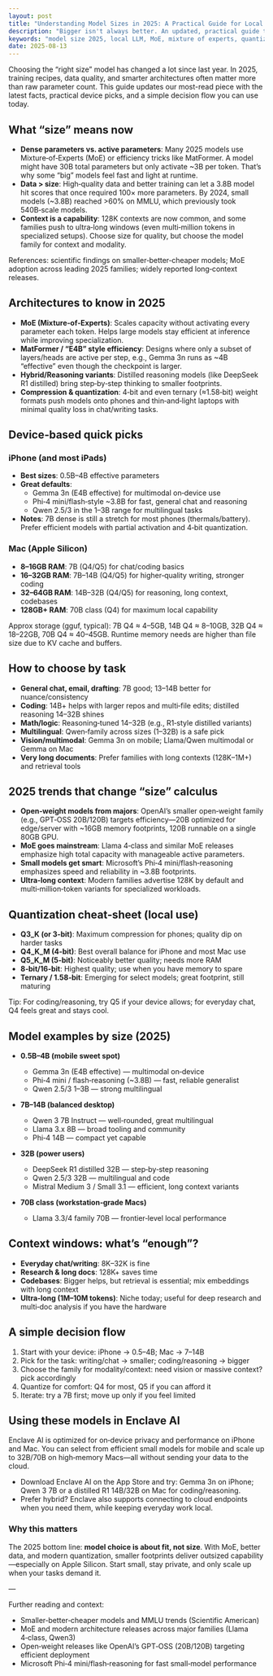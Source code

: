 ```yaml
---
layout: post
title: "Understanding Model Sizes in 2025: A Practical Guide for Local LLMs"
description: "Bigger isn't always better. An updated, practical guide to choosing LLM sizes in 2025—covering MoE vs. dense models, quantization, context windows, and device-based recommendations for iPhone and Mac."
keywords: "model size 2025, local LLM, MoE, mixture of experts, quantization, 1.58-bit, Gemma 3n, Qwen3, Phi-4, Llama 4, DeepSeek R1, iPhone AI, Mac AI, Apple Silicon"
date: 2025-08-13
---
```


Choosing the “right size” model has changed a lot since last year. In 2025, training recipes, data quality, and smarter architectures often matter more than raw parameter count. This guide updates our most-read piece with the latest facts, practical device picks, and a simple decision flow you can use today.

## What “size” means now

- **Dense parameters vs. active parameters**: Many 2025 models use Mixture‑of‑Experts (MoE) or efficiency tricks like MatFormer. A model might have 30B total parameters but only activate ~3B per token. That’s why some “big” models feel fast and light at runtime.
- **Data > size**: High‑quality data and better training can let a 3.8B model hit scores that once required 100× more parameters. By 2024, small models (~3.8B) reached >60% on MMLU, which previously took 540B‑scale models.
- **Context is a capability**: 128K contexts are now common, and some families push to ultra‑long windows (even multi‑million tokens in specialized setups). Choose size for quality, but choose the model family for context and modality.

References: scientific findings on smaller‑better‑cheaper models; MoE adoption across leading 2025 families; widely reported long‑context releases.

## Architectures to know in 2025

- **MoE (Mixture‑of‑Experts)**: Scales capacity without activating every parameter each token. Helps large models stay efficient at inference while improving specialization.
- **MatFormer / “E4B” style efficiency**: Designs where only a subset of layers/heads are active per step, e.g., Gemma 3n runs as ~4B “effective” even though the checkpoint is larger.
- **Hybrid/Reasoning variants**: Distilled reasoning models (like DeepSeek R1 distilled) bring step‑by‑step thinking to smaller footprints.
- **Compression & quantization**: 4‑bit and even ternary (≈1.58‑bit) weight formats push models onto phones and thin‑and‑light laptops with minimal quality loss in chat/writing tasks.

## Device‑based quick picks

### iPhone (and most iPads)
- **Best sizes**: 0.5B–4B effective parameters
- **Great defaults**:
  - Gemma 3n (E4B effective) for multimodal on‑device use
  - Phi‑4 mini/flash‑style ~3.8B for fast, general chat and reasoning
  - Qwen 2.5/3 in the 1–3B range for multilingual tasks
- **Notes**: 7B dense is still a stretch for most phones (thermals/battery). Prefer efficient models with partial activation and 4‑bit quantization.

### Mac (Apple Silicon)
- **8–16GB RAM**: 7B (Q4/Q5) for chat/coding basics
- **16–32GB RAM**: 7B–14B (Q4/Q5) for higher‑quality writing, stronger coding
- **32–64GB RAM**: 14B–32B (Q4/Q5) for reasoning, long context, codebases
- **128GB+ RAM**: 70B class (Q4) for maximum local capability

Approx storage (gguf, typical): 7B Q4 ≈ 4–5GB, 14B Q4 ≈ 8–10GB, 32B Q4 ≈ 18–22GB, 70B Q4 ≈ 40–45GB. Runtime memory needs are higher than file size due to KV cache and buffers.

## How to choose by task

- **General chat, email, drafting**: 7B good; 13–14B better for nuance/consistency
- **Coding**: 14B+ helps with larger repos and multi‑file edits; distilled reasoning 14–32B shines
- **Math/logic**: Reasoning‑tuned 14–32B (e.g., R1‑style distilled variants)
- **Multilingual**: Qwen‑family across sizes (1–32B) is a safe pick
- **Vision/multimodal**: Gemma 3n on mobile; Llama/Qwen multimodal or Gemma on Mac
- **Very long documents**: Prefer families with long contexts (128K–1M+) and retrieval tools

## 2025 trends that change “size” calculus

- **Open‑weight models from majors**: OpenAI’s smaller open‑weight family (e.g., GPT‑OSS 20B/120B) targets efficiency—20B optimized for edge/server with ~16GB memory footprints, 120B runnable on a single 80GB GPU.
- **MoE goes mainstream**: Llama 4‑class and similar MoE releases emphasize high total capacity with manageable active parameters.
- **Small models get smart**: Microsoft’s Phi‑4 mini/flash‑reasoning emphasizes speed and reliability in ~3.8B footprints.
- **Ultra‑long context**: Modern families advertise 128K by default and multi‑million‑token variants for specialized workloads.

## Quantization cheat‑sheet (local use)

- **Q3_K (or 3‑bit)**: Maximum compression for phones; quality dip on harder tasks
- **Q4_K_M (4‑bit)**: Best overall balance for iPhone and most Mac use
- **Q5_K_M (5‑bit)**: Noticeably better quality; needs more RAM
- **8‑bit/16‑bit**: Highest quality; use when you have memory to spare
- **Ternary / 1.58‑bit**: Emerging for select models; great footprint, still maturing

Tip: For coding/reasoning, try Q5 if your device allows; for everyday chat, Q4 feels great and stays cool.

## Model examples by size (2025)

- **0.5B–4B (mobile sweet spot)**
  - Gemma 3n (E4B effective) — multimodal on‑device
  - Phi‑4 mini / flash‑reasoning (~3.8B) — fast, reliable generalist
  - Qwen 2.5/3 1–3B — strong multilingual

- **7B–14B (balanced desktop)**
  - Qwen 3 7B Instruct — well‑rounded, great multilingual
  - Llama 3.x 8B — broad tooling and community
  - Phi‑4 14B — compact yet capable

- **32B (power users)**
  - DeepSeek R1 distilled 32B — step‑by‑step reasoning
  - Qwen 2.5/3 32B — multilingual and code
  - Mistral Medium 3 / Small 3.1 — efficient, long context variants

- **70B class (workstation‑grade Macs)**
  - Llama 3.3/4 family 70B — frontier‑level local performance

## Context windows: what’s “enough”?

- **Everyday chat/writing**: 8K–32K is fine
- **Research & long docs**: 128K+ saves time
- **Codebases**: Bigger helps, but retrieval is essential; mix embeddings with long context
- **Ultra‑long (1M–10M tokens)**: Niche today; useful for deep research and multi‑doc analysis if you have the hardware

## A simple decision flow

1. Start with your device: iPhone → 0.5–4B; Mac → 7–14B
2. Pick for the task: writing/chat → smaller; coding/reasoning → bigger
3. Choose the family for modality/context: need vision or massive context? pick accordingly
4. Quantize for comfort: Q4 for most, Q5 if you can afford it
5. Iterate: try a 7B first; move up only if you feel limited

## Using these models in Enclave AI

Enclave AI is optimized for on‑device privacy and performance on iPhone and Mac. You can select from efficient small models for mobile and scale up to 32B/70B on high‑memory Macs—all without sending your data to the cloud.

- Download Enclave AI on the App Store and try: Gemma 3n on iPhone; Qwen 3 7B or a distilled R1 14B/32B on Mac for coding/reasoning.
- Prefer hybrid? Enclave also supports connecting to cloud endpoints when you need them, while keeping everyday work local.

### Why this matters

The 2025 bottom line: **model choice is about fit, not size**. With MoE, better data, and modern quantization, smaller footprints deliver outsized capability—especially on Apple Silicon. Start small, stay private, and only scale up when your tasks demand it.

—

Further reading and context:
- Smaller‑better‑cheaper models and MMLU trends (Scientific American)
- MoE and modern architecture releases across major families (Llama 4‑class, Qwen3)
- Open‑weight releases like OpenAI’s GPT‑OSS (20B/120B) targeting efficient deployment
- Microsoft Phi‑4 mini/flash‑reasoning for fast small‑model performance


